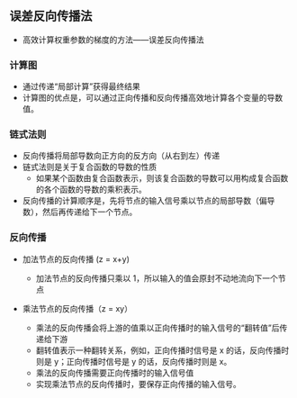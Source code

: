 
## 误差反向传播法
- 高效计算权重参数的梯度的方法——误差反向传播法

### 计算图
- 通过传递“局部计算”获得最终结果
- 计算图的优点是，可以通过正向传播和反向传播高效地计算各个变量的导数值。

### 链式法则
- 反向传播将局部导数向正方向的反方向（从右到左）传递
- 链式法则是关于复合函数的导数的性质
    - 如果某个函数由复合函数表示，则该复合函数的导数可以用构成复合函数的各个函数的导数的乘积表示。
- 反向传播的计算顺序是，先将节点的输入信号乘以节点的局部导数（偏导数），然后再传递给下一个节点。


### 反向传播
- 加法节点的反向传播 (z = x+y)
    - 加法节点的反向传播只乘以 1，所以输入的值会原封不动地流向下一个节点
    
- 乘法节点的反向传播（z = xy）
    - 乘法的反向传播会将上游的值乘以正向传播时的输入信号的“翻转值”后传递给下游
    - 翻转值表示一种翻转关系，例如，正向传播时信号是 x 的话，反向传播时则是 y；正向传播时信号是 y 的话，反向传播时则是 x。
    - 乘法的反向传播需要正向传播时的输入信号值
    - 实现乘法节点的反向传播时，要保存正向传播的输入信号。
    
    